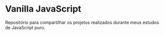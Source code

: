 # Vanilla JavaScript
Repositório para compartilhar os projetos realizados durante meus estudos de JavaScript puro.
